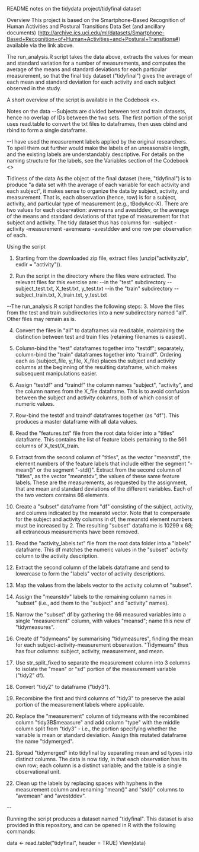 README notes on the tidydata project/tidyfinal dataset

Overview
This project is based on the Smartphone-Based Recognition of Human Activities and Postural Transitions Data Set (and ancillary documents) (http://archive.ics.uci.edu/ml/datasets/Smartphone-Based+Recognition+of+Human+Activities+and+Postural+Transitions#) available via the link above. 

The run_analysis.R script takes the data above, extracts the values for mean and standard variation for a number of measurements, and  computes the average of the means and standard deviations for each particular measurement, so that the final tidy dataset ("tidyfinal") gives the average of each mean and standard deviation for each activity and each subject observed in the study.

A short overview of the script is available in the Codebook <<insert link>>. 

Notes on the data 
--Subjects are divided between test and train datasets, hence no overlap of IDs between the two sets. The first portion of the script uses read.table to convert the txt files to dataframes, then uses cbind and rbind to form a single dataframe.

--I have used the measurement labels applied by the original researchers. To spell them out further would make the labels of an unreasonable length, and the existing labels are understandably descriptive. For details on the naming structure for the labels, see the Variables section of the Codebook <<insert link>>

Tidiness of the data
As the object of the final dataset (here, "tidyfinal") is to produce "a data set with the average of each variable for each activity and each subject", it makes sense to organize the data by subject, activity, and measurement. That is, each observation (hence, row) is for a subject, activity, and particular type of measurement (e.g., tBodyAcc-X). There are two values for each observation: avemeans and avestddev, or the average of the means and standard deviations of that type of measurement for that subject and activity. The tidy dataset thus has columns for:
-subject
-activity
-measurement
-avemeans
-avestddev
and one row per observation of each. 


Using the script
1. Starting from the downloaded zip file, extract files (unzip("activity.zip", exdir = "activity")). 

2. Run the script in the directory where the files were extracted. 
The relevant files for this exercise are: 
--in the "test" subdirectory -- subject_test.txt, X_test.txt, y_test.txt
--in the "train" subdirectory -- subject_train.txt, X_train.txt, y_test.txt

--The run_analysis.R script handles the following steps:
3. Move the files from the test and train subdirectories into a new subdirectory named "all". Other files may remain as is.

4. Convert the files in "all" to dataframes via read.table, maintaining the distinction between test and train files (retaining filenames is easiest).

5. Column-bind the "test" dataframes together into "testdf"; separately, column-bind the "train" dataframes together into "traindf". Ordering each as (subject_file, y_file, X_file) places the subject and activity columns at the beginning of the resulting dataframe, which makes subsequent manipulations easier. 

6. Assign "testdf" and "traindf" the column names "subject", "activity", and the column names from the X_file dataframe. This is to avoid confusion between the subject and activity columns, both of which consist of numeric values.

7. Row-bind the testdf and traindf dataframes together (as "df"). This produces a master dataframe with all data values.

8. Read the "features.txt" file from the root data folder into a "titles" dataframe. This contains the list of feature labels pertaining to the 561 columns of X_test/X_train.

9. Extract from the second column of "titles", as the vector "meanstd", the element numbers of the feature labels that include either the segment "-mean()" or the segment "-std()". Extract from the second column of "titles", as the vector "meanstdv", the values of these same feature labels. These are the measurements, as requested by the assignment, that are mean and standard deviations of the different variables. Each of the two vectors contains 66 elements.

10. Create a "subset" dataframe from "df" consisting of the subject, activity, and columns indicated by the meanstd vector. Note that to compensate for the subject and activity columns in df,  the meanstd element numbers must be increased by 2. The resulting "subset" dataframe is 10299 x 68; all extraneous measurements have been removed. 

11. Read the "activity_labels.txt" file from the root data folder into a "labels" dataframe. This df matches the numeric values in the "subset" activity column to the activity description.

12. Extract the second column of the labels dataframe and send to lowercase to form the "labels" vector of activity descriptions.

13. Map the values from the labels vector to the activity column of "subset". 

14. Assign the "meanstdv" labels to the remaining column names in "subset" (i.e., add them to the "subject" and "activity" names).

15. Narrow the "subset" df by gathering the 66 measured variables into a single "measurement" column, with values "meansd"; name this new df "tidymeasures".

16. Create df "tidymeans" by summarising "tidymeasures", finding the mean for each subject-activity-measurement observation. "Tidymeans" thus has four columns: subject, activity, measurement, and mean. 

17. Use str_split_fixed to separate the measurement column into 3 columns to isolate the "mean" or "sd" portion of the measurement variable ("tidy2" df). 

18. Convert "tidy2" to dataframe ("tidy3").

19. Recombine the first and third columns of "tidy3" to preserve the axial portion of the measurement labels where applicable.

20. Replace the "measurement" column of tidymeans with the recombined column "tidy3B$meaasure" and add column "type" with the middle column split from "tidy3" - i.e., the portion specifying whether the variable is mean or standard deviation. Assign this mutated dataframe the name "tidymerged".

21. Spread "tidymerged" into tidyfinal by separating mean and sd types into distinct columns. The data is now tidy, in that each observation has its own row; each column is a distinct variable; and the table is a single observational unit. 

22. Clean up the labels by replacing spaces with hyphens in the measurement column and renaming "mean()" and "std()" columns to "avemean" and "avestddev".

--

Running the script produces a dataset named "tidyfinal". This dataset is also provided in this repository, and can be opened in R with the following commands: 

data <- read.table("tidyfinal", header = TRUE)
View(data)




